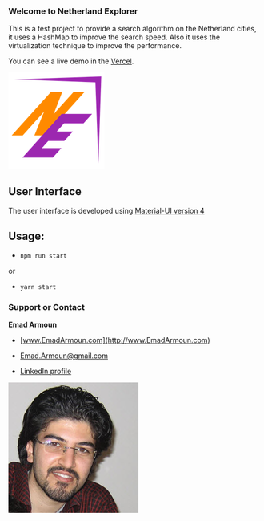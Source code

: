 ### Welcome to Netherland Explorer

This is a test project to provide a search algorithm on the Netherland cities, it uses a HashMap to improve the search speed.
Also it uses the virtualization technique to improve the performance.

You can see a live demo in the [Vercel](https://netherland-explorer.vercel.app/).

![](../src/assets/images/logo.png)

## User Interface

The user interface is developed using [Material-UI version 4](https://v4.mui.com/)

## Usage:
* `npm run start`

or

* `yarn start`

### Support or Contact

**Emad Armoun**

* [www.EmadArmoun.com](http://www.EmadArmoun.com)

* [Emad.Armoun@gmail.com](Emad.Armoun@gmail.com)

* [LinkedIn profile](https://www.linkedin.com/in/em-it/)

![](../src/assets/images/me.jpg)
